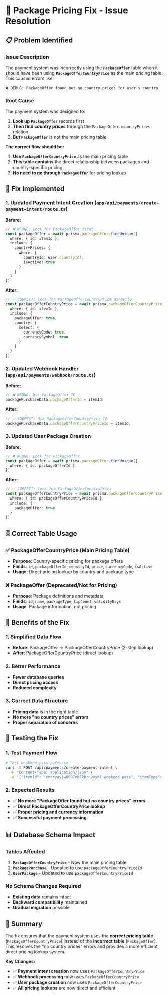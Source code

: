 # 🎯 **Package Pricing Fix - Issue Resolution**

## 📋 **Problem Identified**

### **Issue Description**
The payment system was incorrectly using the **`PackageOffer`** table when it should have been using **`PackageOfferCountryPrice`** as the main pricing table. This caused errors like:

```
❌ DEBUG: PackageOffer found but no country prices for user's country
```

### **Root Cause**
The payment system was designed to:
1. **Look up `PackageOffer`** records first
2. **Then find country prices** through the `PackageOffer.countryPrices` relation
3. **But `PackageOffer`** is not the main pricing table

**The correct flow should be:**
1. **Use `PackageOfferCountryPrice`** as the main pricing table
2. **This table contains** the direct relationship between packages and country-specific pricing
3. **No need to go through `PackageOffer`** for pricing lookup

## 🔧 **Fix Implemented**

### **1. Updated Payment Intent Creation** (`app/api/payments/create-payment-intent/route.ts`)

**Before:**
```typescript
// ❌ WRONG: Look for PackageOffer first
const packageOffer = await prisma.packageOffer.findUnique({
  where: { id: itemId },
  include: {
    countryPrices: {
      where: {
        countryId: user.countryId!,
        isActive: true
      }
    }
  }
})
```

**After:**
```typescript
// ✅ CORRECT: Look for PackageOfferCountryPrice directly
const packageOfferCountryPrice = await prisma.packageOfferCountryPrice.findUnique({
  where: { id: itemId },
  include: {
    packageOffer: true,
    country: {
      select: {
        currencyCode: true,
        currencySymbol: true
      }
    }
  }
})
```

### **2. Updated Webhook Handler** (`app/api/payments/webhook/route.ts`)

**Before:**
```typescript
// ❌ WRONG: Use PackageOffer ID
packagePurchaseData.packageOfferId = itemId;
```

**After:**
```typescript
// ✅ CORRECT: Use PackageOfferCountryPrice ID
packagePurchaseData.packageOfferCountryPriceId = itemId;
```

### **3. Updated User Package Creation**

**Before:**
```typescript
// ❌ WRONG: Look for PackageOffer
const packageOffer = await prisma.packageOffer.findUnique({
  where: { id: packageOfferId }
})
```

**After:**
```typescript
// ✅ CORRECT: Look for PackageOfferCountryPrice
const packageOfferCountryPrice = await prisma.packageOfferCountryPrice.findUnique({
  where: { id: packageOfferCountryPriceId },
  include: {
    packageOffer: true
  }
})
```

## 🗄️ **Correct Table Usage**

### **✅ PackageOfferCountryPrice (Main Pricing Table)**
- **Purpose**: Country-specific pricing for package offers
- **Fields**: `id`, `packageOfferId`, `countryId`, `price`, `currencyCode`, `isActive`
- **Usage**: Direct pricing lookup by country and package type

### **❌ PackageOffer (Deprecated/Not for Pricing)**
- **Purpose**: Package definitions and metadata
- **Fields**: `id`, `name`, `packageType`, `tipCount`, `validityDays`
- **Usage**: Package information, not pricing

## 🎯 **Benefits of the Fix**

### **1. Simplified Data Flow**
- **Before**: PackageOffer → PackageOfferCountryPrice (2-step lookup)
- **After**: PackageOfferCountryPrice (direct lookup)

### **2. Better Performance**
- **Fewer database queries**
- **Direct pricing access**
- **Reduced complexity**

### **3. Correct Data Structure**
- **Pricing data** is in the right table
- **No more "no country prices" errors**
- **Proper separation of concerns**

## 🧪 **Testing the Fix**

### **1. Test Payment Flow**
```bash
# Test weekend pass purchase
curl -X POST /api/payments/create-payment-intent \
  -H "Content-Type: application/json" \
  -d '{"itemId": "cmcryayjw0007vb8kbrn9vyh1_weekend_pass", "itemType": "package"}'
```

### **2. Expected Results**
- ✅ **No more "PackageOffer found but no country prices" errors**
- ✅ **Direct PackageOfferCountryPrice lookup**
- ✅ **Proper pricing and currency information**
- ✅ **Successful payment processing**

## 📊 **Database Schema Impact**

### **Tables Affected**
1. **`PackageOfferCountryPrice`** - Now the main pricing table
2. **`PackagePurchase`** - Updated to use `packageOfferCountryPriceId`
3. **`UserPackage`** - Updated to use `packageOfferCountryPriceId`

### **No Schema Changes Required**
- **Existing data** remains intact
- **Backward compatibility** maintained
- **Gradual migration** possible

## 🎉 **Summary**

The fix ensures that the payment system uses the **correct pricing table** (`PackageOfferCountryPrice`) instead of the **incorrect table** (`PackageOffer`). This resolves the "no country prices" errors and provides a more efficient, direct pricing lookup system.

**Key Changes:**
- ✅ **Payment intent creation** now uses `PackageOfferCountryPrice`
- ✅ **Webhook processing** now uses `PackageOfferCountryPrice`
- ✅ **User package creation** now uses `PackageOfferCountryPrice`
- ✅ **All pricing lookups** are now direct and efficient 